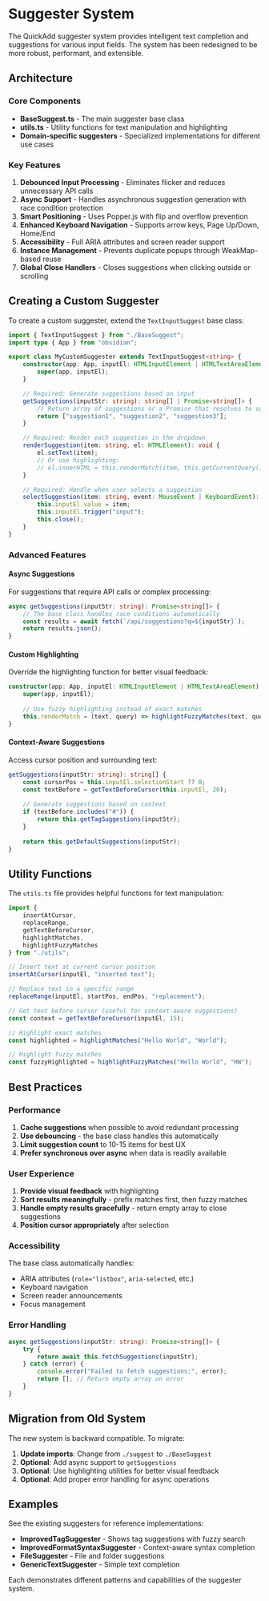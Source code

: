 # Suggester System

The QuickAdd suggester system provides intelligent text completion and suggestions for various input fields. The system has been redesigned to be more robust, performant, and extensible.

## Architecture

### Core Components

- **BaseSuggest.ts** - The main suggester base class
- **utils.ts** - Utility functions for text manipulation and highlighting
- **Domain-specific suggesters** - Specialized implementations for different use cases

### Key Features

1. **Debounced Input Processing** - Eliminates flicker and reduces unnecessary API calls
2. **Async Support** - Handles asynchronous suggestion generation with race condition protection
3. **Smart Positioning** - Uses Popper.js with flip and overflow prevention
4. **Enhanced Keyboard Navigation** - Supports arrow keys, Page Up/Down, Home/End
5. **Accessibility** - Full ARIA attributes and screen reader support
6. **Instance Management** - Prevents duplicate popups through WeakMap-based reuse
7. **Global Close Handlers** - Closes suggestions when clicking outside or scrolling

## Creating a Custom Suggester

To create a custom suggester, extend the `TextInputSuggest` base class:

```typescript
import { TextInputSuggest } from "./BaseSuggest";
import type { App } from "obsidian";

export class MyCustomSuggester extends TextInputSuggest<string> {
    constructor(app: App, inputEl: HTMLInputElement | HTMLTextAreaElement) {
        super(app, inputEl);
    }

    // Required: Generate suggestions based on input
    getSuggestions(inputStr: string): string[] | Promise<string[]> {
        // Return array of suggestions or a Promise that resolves to suggestions
        return ["suggestion1", "suggestion2", "suggestion3"];
    }

    // Required: Render each suggestion in the dropdown
    renderSuggestion(item: string, el: HTMLElement): void {
        el.setText(item);
        // Or use highlighting:
        // el.innerHTML = this.renderMatch(item, this.getCurrentQuery());
    }

    // Required: Handle when user selects a suggestion
    selectSuggestion(item: string, event: MouseEvent | KeyboardEvent): void {
        this.inputEl.value = item;
        this.inputEl.trigger("input");
        this.close();
    }
}
```

### Advanced Features

#### Async Suggestions

For suggestions that require API calls or complex processing:

```typescript
async getSuggestions(inputStr: string): Promise<string[]> {
    // The base class handles race conditions automatically
    const results = await fetch(`/api/suggestions?q=${inputStr}`);
    return results.json();
}
```

#### Custom Highlighting

Override the highlighting function for better visual feedback:

```typescript
constructor(app: App, inputEl: HTMLInputElement | HTMLTextAreaElement) {
    super(app, inputEl);
    
    // Use fuzzy highlighting instead of exact matches
    this.renderMatch = (text, query) => highlightFuzzyMatches(text, query);
}
```

#### Context-Aware Suggestions

Access cursor position and surrounding text:

```typescript
getSuggestions(inputStr: string): string[] {
    const cursorPos = this.inputEl.selectionStart ?? 0;
    const textBefore = getTextBeforeCursor(this.inputEl, 20);
    
    // Generate suggestions based on context
    if (textBefore.includes("#")) {
        return this.getTagSuggestions(inputStr);
    }
    
    return this.getDefaultSuggestions(inputStr);
}
```

## Utility Functions

The `utils.ts` file provides helpful functions for text manipulation:

```typescript
import { 
    insertAtCursor, 
    replaceRange, 
    getTextBeforeCursor, 
    highlightMatches, 
    highlightFuzzyMatches 
} from "./utils";

// Insert text at current cursor position
insertAtCursor(inputEl, "inserted text");

// Replace text in a specific range
replaceRange(inputEl, startPos, endPos, "replacement");

// Get text before cursor (useful for context-aware suggestions)
const context = getTextBeforeCursor(inputEl, 15);

// Highlight exact matches
const highlighted = highlightMatches("Hello World", "World");

// Highlight fuzzy matches
const fuzzyHighlighted = highlightFuzzyMatches("Hello World", "HW");
```

## Best Practices

### Performance

1. **Cache suggestions** when possible to avoid redundant processing
2. **Use debouncing** - the base class handles this automatically
3. **Limit suggestion count** to 10-15 items for best UX
4. **Prefer synchronous over async** when data is readily available

### User Experience

1. **Provide visual feedback** with highlighting
2. **Sort results meaningfully** - prefix matches first, then fuzzy matches
3. **Handle empty results gracefully** - return empty array to close suggestions
4. **Position cursor appropriately** after selection

### Accessibility

The base class automatically handles:
- ARIA attributes (`role="listbox"`, `aria-selected`, etc.)
- Keyboard navigation
- Screen reader announcements
- Focus management

### Error Handling

```typescript
async getSuggestions(inputStr: string): Promise<string[]> {
    try {
        return await this.fetchSuggestions(inputStr);
    } catch (error) {
        console.error("Failed to fetch suggestions:", error);
        return []; // Return empty array on error
    }
}
```

## Migration from Old System

The new system is backward compatible. To migrate:

1. **Update imports**: Change from `./suggest` to `./BaseSuggest`
2. **Optional**: Add async support to `getSuggestions`
3. **Optional**: Use highlighting utilities for better visual feedback
4. **Optional**: Add proper error handling for async operations

## Examples

See the existing suggesters for reference implementations:

- **ImprovedTagSuggester** - Shows tag suggestions with fuzzy search
- **ImprovedFormatSyntaxSuggester** - Context-aware syntax completion
- **FileSuggester** - File and folder suggestions
- **GenericTextSuggester** - Simple text completion

Each demonstrates different patterns and capabilities of the suggester system.
